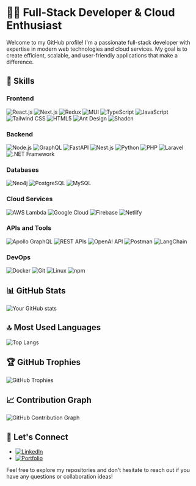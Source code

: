 # 👨‍💻 Full-Stack Developer & Cloud Enthusiast

Welcome to my GitHub profile! I'm a passionate full-stack developer with expertise in modern web technologies and cloud services. My goal is to create efficient, scalable, and user-friendly applications that make a difference.

## 🚀 Skills

### Frontend
![React.js](https://img.shields.io/badge/-React.js-61DAFB?style=flat-square&logo=react&logoColor=black)
![Next.js](https://img.shields.io/badge/-Next.js-000000?style=flat-square&logo=next.js&logoColor=white)
![Redux](https://img.shields.io/badge/-Redux-764ABC?style=flat-square&logo=redux&logoColor=white)
![MUI](https://img.shields.io/badge/-MUI-007FFF?style=flat-square&logo=mui&logoColor=white)
![TypeScript](https://img.shields.io/badge/-TypeScript-3178C6?style=flat-square&logo=typescript&logoColor=white)
![JavaScript](https://img.shields.io/badge/-JavaScript-F7DF1E?style=flat-square&logo=javascript&logoColor=black)
![Tailwind CSS](https://img.shields.io/badge/-Tailwind_CSS-38B2AC?style=flat-square&logo=tailwind-css&logoColor=white)
![HTML5](https://img.shields.io/badge/-HTML5-E34F26?style=flat-square&logo=html5&logoColor=white)
![Ant Design](https://img.shields.io/badge/-Ant_Design-0170FE?style=flat-square&logo=ant-design&logoColor=white)
![Shadcn](https://img.shields.io/badge/-Shadcn-000000?style=flat-square&logo=shadcn&logoColor=white)

### Backend
![Node.js](https://img.shields.io/badge/-Node.js-339933?style=flat-square&logo=node.js&logoColor=white)
![GraphQL](https://img.shields.io/badge/-GraphQL-E10098?style=flat-square&logo=graphql&logoColor=white)
![FastAPI](https://img.shields.io/badge/-FastAPI-009688?style=flat-square&logo=fastapi&logoColor=white)
![Nest.js](https://img.shields.io/badge/-Nest.js-E0234E?style=flat-square&logo=nestjs&logoColor=white)
![Python](https://img.shields.io/badge/-Python-3776AB?style=flat-square&logo=python&logoColor=white)
![PHP](https://img.shields.io/badge/-PHP-777BB4?style=flat-square&logo=php&logoColor=white)
![Laravel](https://img.shields.io/badge/-Laravel-FF2D20?style=flat-square&logo=laravel&logoColor=white)
![.NET Framework](https://img.shields.io/badge/-.NET_Framework-512BD4?style=flat-square&logo=.net&logoColor=white)

### Databases
![Neo4j](https://img.shields.io/badge/-Neo4j-008CC1?style=flat-square&logo=neo4j&logoColor=white)
![PostgreSQL](https://img.shields.io/badge/-PostgreSQL-336791?style=flat-square&logo=postgresql&logoColor=white)
![MySQL](https://img.shields.io/badge/-MySQL-4479A1?style=flat-square&logo=mysql&logoColor=white)

### Cloud Services
![AWS Lambda](https://img.shields.io/badge/-AWS_Lambda-FF9900?style=flat-square&logo=amazon-aws&logoColor=white)
![Google Cloud](https://img.shields.io/badge/-Google_Cloud-4285F4?style=flat-square&logo=google-cloud&logoColor=white)
![Firebase](https://img.shields.io/badge/-Firebase-FFCA28?style=flat-square&logo=firebase&logoColor=black)
![Netlify](https://img.shields.io/badge/-Netlify-00C7B7?style=flat-square&logo=netlify&logoColor=white)

### APIs and Tools
![Apollo GraphQL](https://img.shields.io/badge/-Apollo_GraphQL-311C87?style=flat-square&logo=apollo-graphql&logoColor=white)
![REST APIs](https://img.shields.io/badge/-REST_APIs-009688?style=flat-square&logo=fastapi&logoColor=white)
![OpenAI API](https://img.shields.io/badge/-OpenAI_API-412991?style=flat-square&logo=openai&logoColor=white)
![Postman](https://img.shields.io/badge/-Postman-FF6C37?style=flat-square&logo=postman&logoColor=white)
![LangChain](https://img.shields.io/badge/-LangChain-000000?style=flat-square&logo=chainlink&logoColor=white)

### DevOps
![Docker](https://img.shields.io/badge/-Docker-2496ED?style=flat-square&logo=docker&logoColor=white)
![Git](https://img.shields.io/badge/-Git-F05032?style=flat-square&logo=git&logoColor=white)
![Linux](https://img.shields.io/badge/-Linux-FCC624?style=flat-square&logo=linux&logoColor=black)
![npm](https://img.shields.io/badge/-npm-CB3837?style=flat-square&logo=npm&logoColor=white)

## 📊 GitHub Stats

![Your GitHub stats](https://github-readme-stats.vercel.app/api?username=luiscmedina&show_icons=true&theme=radical)

## 🔝 Most Used Languages

![Top Langs](https://github-readme-stats.vercel.app/api/top-langs/?username=luiscmedina&layout=compact&theme=radical)

## 🏆 GitHub Trophies

![GitHub Trophies](https://github-profile-trophy.vercel.app/?username=luiscmedina&theme=darkhub&no-frame=true&margin-w=15)

## 📈 Contribution Graph

![GitHub Contribution Graph](https://activity-graph.herokuapp.com/graph?username=luiscmedina&theme=react-dark)

## 🤝 Let's Connect

- [![LinkedIn](https://img.shields.io/badge/-LinkedIn-0077B5?style=flat-square&logo=linkedin&logoColor=white)](https://www.linkedin.com/in/jluiscmedina/)
- [![Portfolio](https://img.shields.io/badge/-Portfolio-000000?style=flat-square&logo=react&logoColor=white)](https://luiscmedina.com/)

Feel free to explore my repositories and don't hesitate to reach out if you have any questions or collaboration ideas!